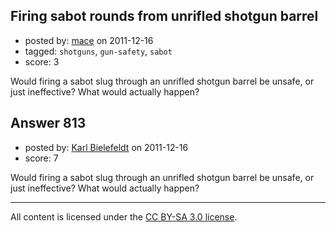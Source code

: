 ## Firing sabot rounds from unrifled shotgun barrel

- posted by: [mace](https://stackexchange.com/users/-1/163-mace) on 2011-12-16
- tagged: `shotguns`, `gun-safety`, `sabot`
- score: 3

Would firing a sabot slug through an unrifled shotgun barrel be unsafe, or just ineffective? What would actually happen?


## Answer 813

- posted by: [Karl Bielefeldt](https://stackexchange.com/users/-1/288-karl-bielefeldt) on 2011-12-16
- score: 7

Would firing a sabot slug through an unrifled shotgun barrel be unsafe, or just ineffective? What would actually happen?



---

All content is licensed under the [CC BY-SA 3.0 license](https://creativecommons.org/licenses/by-sa/3.0/).
